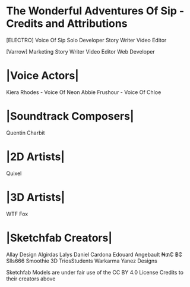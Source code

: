# The Wonderful Adventures Of Sip - Credits and Attributions

[ELECTRO]
Voice Of Sip
Solo Developer
Story Writer
Video Editor


[Varrow]
Marketing
Story Writer
Video Editor
Web Developer


# |Voice Actors|
Kiera Rhodes - Voice Of Neon
Abbie Frushour - Voice Of Chloe


# |Soundtrack Composers|
Quentin Charbit


# |2D Artists|
Quixel


# |3D Artists|
WTF Fox

# |Sketchfab Creators|
Allay Design
Algirdas Lalys
Daniel Cardona
Edouard Angebault
₦₥₵ ฿₵
Slls666
Smoothie 3D
TriosStudents
Warkarma
Yanez Designs

Sketchfab Models are under fair use of the CC BY 4.0 License
Credits to their creators above